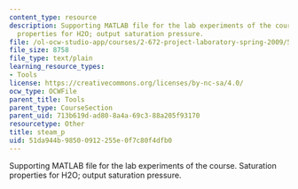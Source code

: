 ```yaml
---
content_type: resource
description: Supporting MATLAB file for the lab experiments of the course. Saturation
  properties for H2O; output saturation pressure.
file: /ol-ocw-studio-app/courses/2-672-project-laboratory-spring-2009/51da944b98500912255e0f7c80f4dfb0_steam_p.m
file_size: 8758
file_type: text/plain
learning_resource_types:
- Tools
license: https://creativecommons.org/licenses/by-nc-sa/4.0/
ocw_type: OCWFile
parent_title: Tools
parent_type: CourseSection
parent_uid: 713b619d-ad80-8a4a-69c3-88a205f93170
resourcetype: Other
title: steam_p
uid: 51da944b-9850-0912-255e-0f7c80f4dfb0
---
```

Supporting MATLAB file for the lab experiments of the course. Saturation properties for H2O; output saturation pressure.